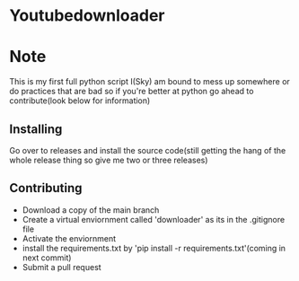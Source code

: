 # Youtubedownloader

# Note
This is my first full python script I(Sky) am bound to mess up somewhere or do practices that are bad so if you're better at python go ahead to contribute(look below for information)

## Installing
Go over to releases and install the source code(still getting the hang of the whole release thing so give me two or three releases)
## Contributing
- Download a copy of the main branch
- Create a virtual enviornment called 'downloader' as its in the .gitignore file
- Activate the enviornment
- install the requirements.txt by 'pip install -r requirements.txt'(coming in next commit)
- Submit a pull request
